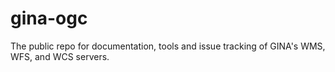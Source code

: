 # gina-ogc
The public repo for documentation, tools and issue tracking of GINA's WMS, WFS, and WCS servers.
